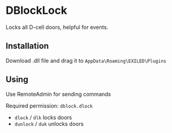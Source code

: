 # DBlockLock
Locks all D-cell doors, helpful for events.

## Installation
Download .dll file and drag it to `AppData\Roaming\EXILED\Plugins`

## Using
Use RemoteAdmin for sending commands

Required permission: `dblock.dlock`
- `dlock` / `dlk` locks doors
- `dunlock` / `duk` unlocks doors
